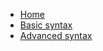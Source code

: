 <!-- docs/en/_sidebar.md -->

* [Home](en/home.md)
* [Basic syntax](en/syntax.md)
* [Advanced syntax](en/advanced.md)